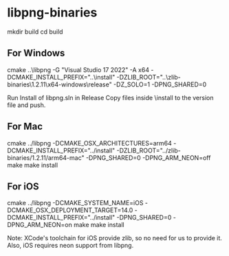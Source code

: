 # libpng-binaries

mkdir build
cd build

## For Windows

cmake ..\libpng -G "Visual Studio 17 2022" -A x64 -DCMAKE_INSTALL_PREFIX="..\install" -DZLIB_ROOT="..\zlib-binaries\1.2.11\x64-windows\release" -DZ_SOLO=1 -DPNG_SHARED=0

Run Install of libpng.sln in Release
Copy files inside \install to the version file and push.

## For Mac

cmake ../libpng -DCMAKE_OSX_ARCHITECTURES=arm64 -DCMAKE_INSTALL_PREFIX="../install" -DZLIB_ROOT="../zlib-binaries/1.2.11/arm64-mac" -DPNG_SHARED=0 -DPNG_ARM_NEON=off
make
make install


## For iOS

cmake ../libpng -DCMAKE_SYSTEM_NAME=iOS -DCMAKE_OSX_DEPLOYMENT_TARGET=14.0 -DCMAKE_INSTALL_PREFIX="../install" -DPNG_SHARED=0 -DPNG_ARM_NEON=on
make
make install

Note: XCode's toolchain for iOS provide zlib, so no need for us to provide it. Also, iOS requires neon support from libpng.
